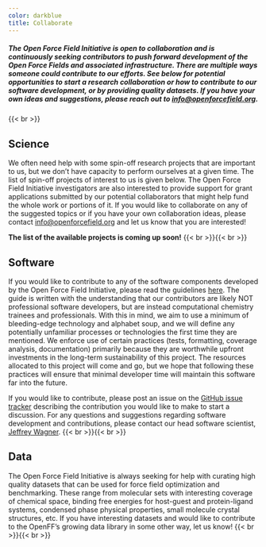 ```yaml
---
color: darkblue
title: Collaborate
---
```


##### The Open Force Field Initiative is open to collaboration and is continuously seeking contributors to push forward development of the Open Force Fields and associated infrastructure. There are multiple ways someone could contribute to our efforts. See below for potential opportunities to start a research collaboration or how to contribute to our software development, or by providing quality datasets. If you have your own ideas and suggestions, please reach out to info@openforcefield.org.
{{< br >}}
## Science

We often need help with some spin-off research projects that are important to us, but we don’t have capacity to perform ourselves at a given time. The list of spin-off projects of interest to us is given below. The Open Force Field Initiative investigators are also interested to provide support for grant applications submitted by our potential collaborators that might help fund the whole work or portions of it. If you would like to collaborate on any of the suggested topics or if you have your own collaboration ideas, please contact <info@openforcefield.org> and let us know that you are interested!

**The list of the available projects is coming up soon!**
{{< br >}}{{< br >}}


## Software

If you would like to contribute to any of the software components developed by the Open Force Field Initiative, please read the guidelines [here](https://open-forcefield-toolkit.readthedocs.io/en/latest/developing.html). The guide is written with the understanding that our contributors are likely NOT professional software developers, but are instead computational chemistry trainees and professionals. With this in mind, we aim to use a minimum of bleeding-edge technology and alphabet soup, and we will define any potentially unfamiliar processes or technologies the first time they are mentioned. We enforce use of certain practices (tests, formatting, coverage analysis, documentation) primarily because they are worthwhile upfront investments in the long-term sustainability of this project. The resources allocated to this project will come and go, but we hope that following these practices will ensure that minimal developer time will maintain this software far into the future.

If you would like to contribute, please post an issue on the [GitHub issue tracker](http://github.com/openforcefield/openforcefield/issues) describing the contribution you would like to make to start a discussion. For any questions and suggestions regarding software development and contributions, please contact our head software scientist, [Jeffrey Wagner](mailto:jeffrey.wagner@openforcefield.org).
{{< br >}}{{< br >}}

## Data

The Open Force Field Initiative is always seeking for help with curating high quality datasets that can be used for force field optimization and benchmarking. These range from molecular sets with interesting coverage of chemical space, binding free energies for host-guest and protein-ligand systems, condensed phase physical properties, small molecule crystal structures, etc. If you have interesting datasets and would like to contribute to the OpenFF’s growing data library in some other way, let us know!
{{< br >}}{{< br >}}
